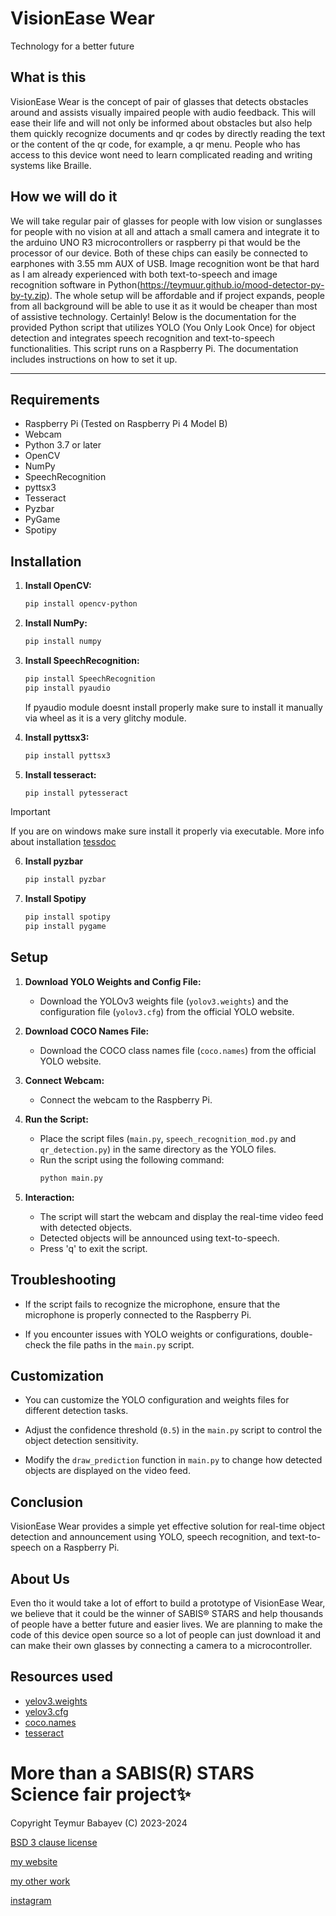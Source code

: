 # VisionEase Wear
Technology for a better future
## What is this
VisionEase Wear is the concept of pair of glasses that detects obstacles around and assists visually impaired people with audio feedback. This will ease their life and will not only be informed about obstacles but also help them quickly recognize documents and qr codes by directly reading the text or the content of the qr code, for example, a qr menu. People who has access to this device wont need to learn complicated reading and writing systems like Braille. 
## How we will do it
We will take regular pair of glasses for people with low vision or sunglasses for people with no vision at all and attach a small camera and integrate it to the arduino UNO R3 microcontrollers or raspberry pi that would be the processor of our device. Both of these chips can easily be connected to earphones with 3.55 mm AUX of USB. Image recognition wont be that hard as I am already experienced with both text-to-speech and image recognition software in Python(https://teymuur.github.io/mood-detector-py-by-ty.zip). The whole setup will be affordable and if project expands, people from all background will be able to use it as it would be cheaper than most of assistive technology.
Certainly! Below is the documentation for the provided Python script that utilizes YOLO (You Only Look Once) for object detection and integrates speech recognition and text-to-speech functionalities. This script runs on a Raspberry Pi. The documentation includes instructions on how to set it up.

---

## Requirements

- Raspberry Pi (Tested on Raspberry Pi 4 Model B)
- Webcam
- Python 3.7 or later
- OpenCV
- NumPy
- SpeechRecognition
- pyttsx3
- Tesseract
- Pyzbar
- PyGame
- Spotipy


## Installation

1. **Install OpenCV:**
   ```bash
   pip install opencv-python
   ```

2. **Install NumPy:**
   ```bash
   pip install numpy
   ```

3. **Install SpeechRecognition:**
   ```bash
   pip install SpeechRecognition
   pip install pyaudio
   ```
   If pyaudio module doesnt install properly make sure to install it manually via wheel as it is a very glitchy module.

4. **Install pyttsx3:**
   ```bash
   pip install pyttsx3
   ```

5. **Install tesseract:**
   ```bash
   pip install pytesseract
   ```
> [!IMPORTANT]
> If you are on windows make sure install it properly via executable.
More info about installation [tessdoc](https://tesseract-ocr.github.io/tessdoc/Installation.html)
6. **Install pyzbar**
   ```bash
   pip install pyzbar
   ```
7. **Install Spotipy**
      ```bash
   pip install spotipy
   pip install pygame
   ```
## Setup

1. **Download YOLO Weights and Config File:**
   - Download the YOLOv3 weights file (`yolov3.weights`) and the configuration file (`yolov3.cfg`) from the official YOLO website.

2. **Download COCO Names File:**
   - Download the COCO class names file (`coco.names`) from the official YOLO website.

3. **Connect Webcam:**
   - Connect the webcam to the Raspberry Pi.

4. **Run the Script:**
   - Place the script files (`main.py`, `speech_recognition_mod.py` and `qr_detection.py`) in the same directory as the YOLO files.
   - Run the script using the following command:
     ```bash
     python main.py
     ```
   
5. **Interaction:**
   - The script will start the webcam and display the real-time video feed with detected objects.
   - Detected objects will be announced using text-to-speech.
   - Press 'q' to exit the script.

## Troubleshooting

- If the script fails to recognize the microphone, ensure that the microphone is properly connected to the Raspberry Pi.

- If you encounter issues with YOLO weights or configurations, double-check the file paths in the `main.py` script.

## Customization

- You can customize the YOLO configuration and weights files for different detection tasks.

- Adjust the confidence threshold (`0.5`) in the `main.py` script to control the object detection sensitivity.

- Modify the `draw_prediction` function in `main.py` to change how detected objects are displayed on the video feed.

## Conclusion

VisionEase Wear provides a simple yet effective solution for real-time object detection and announcement using YOLO, speech recognition, and text-to-speech on a Raspberry Pi.

## About Us
Even tho it would take a lot of effort to build a prototype of VisionEase Wear, we believe that it could be the winner of SABIS® STARS and help thousands of people  have a better future and easier lives. We are planning to make the code of this device open source so a lot of people can just download it and can make their own glasses by connecting a camera to a microcontroller. 
## Resources used
- [yelov3.weights](https://pjreddie.com/media/files/yolov3.weights)
- [yelov3.cfg](https://pjreddie.com/media/files/yolov3.cfg)
- [coco.names](https://github.com/pjreddie/darknet/blob/master/data/coco.names)
- [tesseract](https://github.com/tesseract-ocr/tesseract)
# More than a SABIS(R) STARS Science fair project✨

Copyright Teymur Babayev (C) 2023-2024

[BSD 3 clause license](LICENSE)


[my website](https://teymuur.github.io)

[my other work](https://github.com/teymuur)

[instagram](https://instagram.com/teyymuurr)
